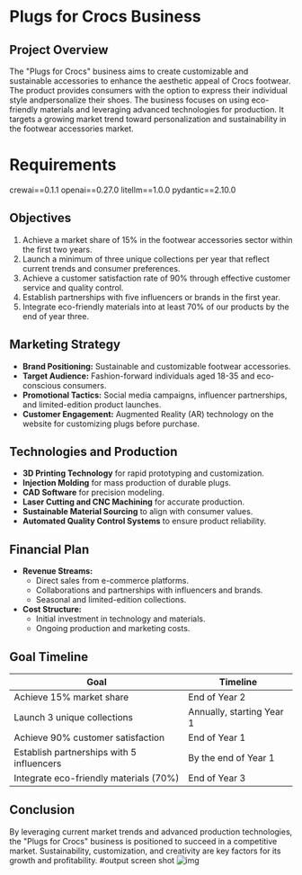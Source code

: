 # Plugs for Crocs Business

## Project Overview
The "Plugs for Crocs" business aims to create customizable and sustainable accessories to enhance the aesthetic appeal of Crocs footwear.
The product provides consumers with the option to express their individual style andpersonalize their shoes. 
The business focuses on using eco-friendly materials and leveraging advanced technologies for production. It targets a growing
market trend toward personalization and sustainability in the footwear accessories market.
# Requirements

crewai==0.1.1
openai==0.27.0
litellm==1.0.0
pydantic==2.10.0 

## Objectives
1. Achieve a market share of 15% in the footwear accessories sector within the first two years.
2. Launch a minimum of three unique collections per year that reflect current trends and consumer preferences.
3. Achieve a customer satisfaction rate of 90% through effective customer service and quality control.
4. Establish partnerships with five influencers or brands in the first year.
5. Integrate eco-friendly materials into at least 70% of our products by the end of year three.

## Marketing Strategy
- **Brand Positioning:** Sustainable and customizable footwear accessories.
- **Target Audience:** Fashion-forward individuals aged 18-35 and eco-conscious consumers.
- **Promotional Tactics:** Social media campaigns, influencer partnerships, and limited-edition product launches.
- **Customer Engagement:** Augmented Reality (AR) technology on the website for customizing plugs before purchase.

## Technologies and Production
- **3D Printing Technology** for rapid prototyping and customization.
- **Injection Molding** for mass production of durable plugs.
- **CAD Software** for precision modeling.
- **Laser Cutting and CNC Machining** for accurate production.
- **Sustainable Material Sourcing** to align with consumer values.
- **Automated Quality Control Systems** to ensure product reliability.

## Financial Plan
- **Revenue Streams:**
  - Direct sales from e-commerce platforms.
  - Collaborations and partnerships with influencers and brands.
  - Seasonal and limited-edition collections.
- **Cost Structure:**
  - Initial investment in technology and materials.
  - Ongoing production and marketing costs.

## Goal Timeline
| Goal                                          | Timeline                       |
|-----------------------------------------------|--------------------------------|
| Achieve 15% market share                      | End of Year 2                  |
| Launch 3 unique collections                   | Annually, starting Year 1      |
| Achieve 90% customer satisfaction             | End of Year 1                  |
| Establish partnerships with 5 influencers     | By the end of Year 1           |
| Integrate eco-friendly materials (70%)        | End of Year 3                  |

## Conclusion
By leveraging current market trends and advanced production technologies, the "Plugs for Crocs" business is positioned to succeed in a competitive market. Sustainability, customization, and creativity are key factors for its growth and profitability.
#output screen shot
![img]("https://github.com/vijay1612/Open_ai/blob/master/output.png")
